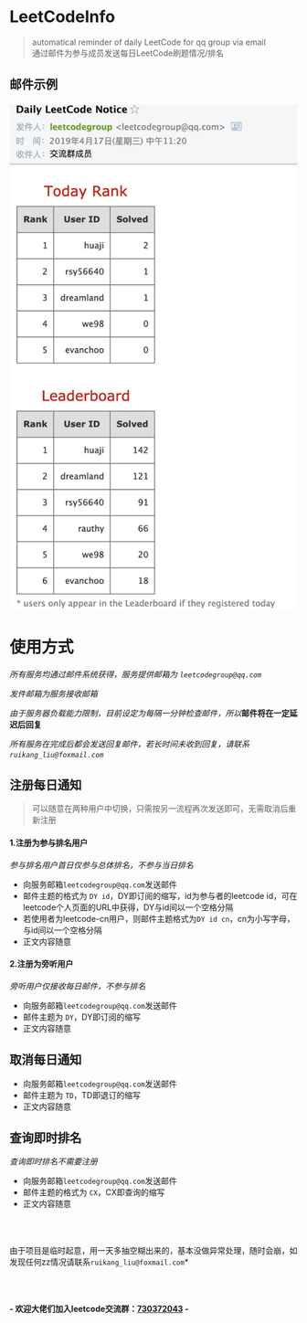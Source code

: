# LeetCodeInfo
> automatical reminder of daily LeetCode for qq group via email  
> 通过邮件为参与成员发送每日LeetCode刷题情况/排名

## 邮件示例
![example](example.png)

# 使用方式
*所有服务均通过邮件系统获得，服务提供邮箱为 `leetcodegroup@qq.com`*

*发件邮箱为服务接收邮箱*

*由于服务器负载能力限制，目前设定为每隔一分钟检查邮件，所以*__邮件将在一定延迟后回复__

*所有服务在完成后都会发送回复邮件，若长时间未收到回复，请联系`ruikang_liu@foxmail.com`*

## 注册每日通知
> 可以随意在两种用户中切换，只需按另一流程再次发送即可，无需取消后重新注册
#### 1.注册为参与排名用户

 *参与排名用户首日仅参与总体排名，不参与当日排名*
- 向服务邮箱`leetcodegroup@qq.com`发送邮件
- 邮件主题的格式为 `DY id`，DY即订阅的缩写，id为参与者的leetcode id，可在leetcode个人页面的URL中获得，DY与id间以一个空格分隔
- 若使用者为leetcode-cn用户，则邮件主题格式为`DY id cn`，cn为小写字母，与id间以一个空格分隔
- 正文内容随意

#### 2.注册为旁听用户

 *旁听用户仅接收每日邮件，不参与排名*
- 向服务邮箱`leetcodegroup@qq.com`发送邮件
- 邮件主题为 `DY`，DY即订阅的缩写
- 正文内容随意

## 取消每日通知
- 向服务邮箱`leetcodegroup@qq.com`发送邮件
- 邮件主题为 `TD`，TD即退订的缩写
- 正文内容随意

## 查询即时排名
 *查询即时排名不需要注册*
- 向服务邮箱`leetcodegroup@qq.com`发送邮件
- 邮件主题的格式为 `CX`，CX即查询的缩写
- 正文内容随意
  
<br><br>

由于项目是临时起意，用一天多抽空糊出来的，基本没做异常处理，随时会崩，如发现任何zz情况请联系`ruikang_liu@foxmail.com`*

<br><br>
  
__- 欢迎大佬们加入leetcode交流群：[730372043](//shang.qq.com/wpa/qunwpa?idkey=1a705940f91fff749a5048d09a5382b81e1fac23ffe33a4bd223120f4a6e37de) -__
